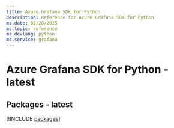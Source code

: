 ```yaml
---
title: Azure Grafana SDK for Python
description: Reference for Azure Grafana SDK for Python
ms.date: 02/28/2025
ms.topic: reference
ms.devlang: python
ms.service: grafana
---
```

# Azure Grafana SDK for Python - latest
## Packages - latest
[!INCLUDE [packages](grafana-index.md)]